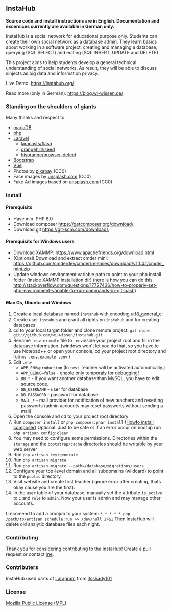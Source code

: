 ## InstaHub

**Source code and install instructions are in English. Documentation and excersices currently are available in German only.**

InstaHub is a social network for educational purpose only. Students can create their own social network as a database admin. They learn basics about working in a software project, creating and managing a database, querying (SQL SELECT) and editing (SQL INSERT, UPDATE and DELETE).

This project aims to help students develop a general technical understanding of social networks. As result, they will be able to discuss sinjects as big data and information privacy.

Live Demo: https://instahub.org/

Read more (only in German): https://blog.wi-wissen.de/

### Standing on the shoulders of giants

Many thanks and respect to:

- [mariaDB](https://mariadb.org/)
- [php](http://php.net/)
- [Laravel](https://laravel.com/)
  - [laracasts/flash](https://github.com/laracasts/flash)
  - [orangehill/iseed](https://github.com/orangehill/iseed)
  - [hisorange/browser-detect](https://github.com/hisorange/browser-detect)
- [Bootstrap](https://getbootstrap.com/)
- [Vue](https://vuejs.org/)
- Photos by [pixabay](https://pixabay.com/) (CC0)
- Face images by [unsplash.com](https://unsplash.com/) (CC0)
- Fake Ad images based on [unsplash.com](https://unsplash.com/) (CC0)

### Install

#### Prerequisits 

- Have min. PHP 8.0
- Download composer https://getcomposer.org/download/
- Download git https://git-scm.com/downloads

#### Prerequisits for Windows users

- Download XAMMP: https://www.apachefriends.org/download.html
- (Optional) Download and extract cmder mini: https://github.com/cmderdev/cmder/releases/download/v1.1.4.1/cmder_mini.zip
- Update windows environment variable path to point to your php install folder (inside XAMMP installation dir) (here is how you can do this http://stackoverflow.com/questions/17727436/how-to-properly-set-php-environment-variable-to-run-commands-in-git-bash)

#### Mac Os, Ubuntu and Windows

1. Create a local database named `instahub`  with encoding utf8_general_ci 
2. Create user `instahub` and grant all rights on `instahub` and for creating databases
3. cd to your local target folder and clone remote project: `git clone git://github.com/wi-wissen/instahub.git`
4. Rename `.env.example` file to `.env`inside your project root and fill in the database information.
  (windows won't let you do that, so you have to use Notepad++ or open your console, cd your project root directory and run `mv .env.example .env` )
5. Edit `.env`
    - `APP_ENV=production` (In `test` Teacher will be activated automatically.)
    - `APP_DEBUG=false` - enable only temporaly for debugging!
    - `DB_*` - if you want another database than MySQL, you have to edit source code.
    - `DB_USERNAME` - user for database
    - `DB_PASSWORD` - passwort for database
    - `MAIL_*` - mail provider for notification of new teachers and resetting passworts (admin accounts may reset passworts without sending a mail)
6. Open the console and cd to your project root directory
7. Run `composer install` or ```php composer.phar install``` ([Howto install composer](https://getcomposer.org/download/))
Optional: Just to be safe or if an error occur on bootup run `php artisan config:clear`
8.  You may need to configure some permissions. Directories within the `storage` and the `bootstrap/cache` directories should be writable by your web server 
9. Run `php artisan key:generate` 
10. Run `php artisan migrate`
11. Run `php artisan migrate --path=/database/migrations/users`
12. Configure your top-level domain and all subdomains (wildcard) to point to the `public` directory 
13. Visit website and create first teacher (ignore error after creating, thats okay cause you are the first).
14. In the `user` table of your database, manually set the attribute  `is_active` to `1` and `role` to `admin`. Now your user is admin and may manage other accounts.

I recomend to add a cronjob to your system: `* * * * * php /path/to/artisan schedule:run >> /dev/null 2>&1`
Then InstaHub will delete old analytic database files each night.

### Contributing
Thank you for considering contributing to the InstaHub! Create a pull request or contact [me](https://wi-wissen.de/contact.php).

### Contributers
InstaHub used parts of [Laragram](https://github.com/itsshady101/Laragram) from [itsshady101](https://github.com/itsshady101) 

### License
[Mozilla Public License (MPL)](./LICENSE)
